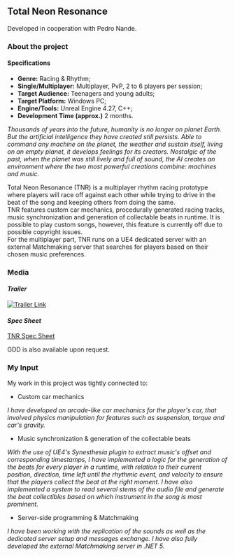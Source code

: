 ## Total Neon Resonance

Developed in cooperation with Pedro Nande.

### **About the project** 

#### **Specifications**

+ **Genre:** Racing & Rhythm;
+ **Single/Multiplayer:** Multiplayer, PvP, 2 to 6 players per session;
+ **Target Audience:** Teenagers and young adults;
+ **Target Platform:** Windows PC;
+ **Engine/Tools:** Unreal Engine 4.27, C++;
+ **Development Time (approx.)** 2 months.

*Thousands of years into the future, humanity is no longer on planet Earth. But the artificial intelligence they have created still persists. Able to command any machine on the planet, the weather and sustain itself, living on an empty planet, it develops feelings for its creators. Nostalgic of the past, when the planet was still lively and full of sound, the AI creates an environment where the two most powerful creations combine: machines and music.*  

Total Neon Resonance (TNR) is a multiplayer rhythm racing prototype where players will race off against each other while trying to drive in the beat of the song and keeping others from doing the same.  
TNR features custom car mechanics, procedurally generated racing tracks, music synchronization and generation of collectable beats in runtime. It is possible to play custom songs, however, this feature is currently off due to possible copyright issues.  
For the multiplayer part, TNR runs on a UE4 dedicated server with an external Matchmaking server that searches for players based on their chosen music preferences.   

### **Media**

#### *Trailer*

[![Trailer Link](https://img.youtube.com/vi/Y68hBi5FOo/0.jpg)](https://youtu.be/-Y68hBi5FOo)

#### *Spec Sheet*

[TNR Spec Sheet](/pdf/Spec.pdf)


GDD is also available upon request.

### **My Input**

My work in this project was tightly connected to: 
+ Custom car mechanics  

*I have developed an arcade-like car mechanics for the player's car, that involved physics manipulation for features such as suspension, torque and car's gravity.*

+ Music synchronization & generation of the collectable beats  

*With the use of UE4's Synesthesia plugin to extract music's offset and corresponding timestamps, I have implemented a logic for the generation of the beats for every player in a runtime, with relation to their current position, direction, time left until the rhythmic event, and velocity to ensure that the players collect the beat at the right moment. I have also implemented a system to read several stems of the audio file and generate the beat collectibles based on which instrument in the song is most prominent.*  

+ Server-side programming & Matchmaking  

*I have been working with the replication of the sounds as well as the dedicated server setup and messages exchange. I have also fully developed the external Matchmaking server in .NET 5.*

